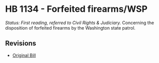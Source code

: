 # HB 1134 - Forfeited firearms/WSP
*Status: First reading, referred to Civil Rights & Judiciary.*
Concerning the disposition of forfeited firearms by the Washington state patrol.

## Revisions
* [Original Bill](1/)